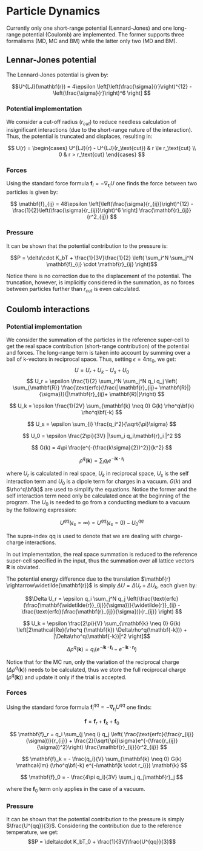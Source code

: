 # Particle Dynamics
Currently only one short-range potential (Lennard-Jones) and one long-range potential (Coulomb) are implemented. The former supports three formalisms (MD, MC and BM) while the latter only two (MD and BM).

## Lennar-Jones potential
The Lennard-Jones potential is given by:

$$U^{LJ}(\mathbf{r}) = 4\epsilon \left[\left(\frac{\sigma}{r}\right)^{12} - \left(\frac{\sigma}{r}\right)^6 \right] $$

### Potential implementation
We consider a cut-off radius ($r_{cut}$) to reduce needless calculation of insignificant interactions (due to the short-range nature of the interaction). Thus, the potential is truncated and displaces, resulting in:


$$
U(r) =
\begin{cases}
    U^{LJ}(r) - U^{LJ}(r_\text{cut}) & r \le r_\text{cut} \\
    0 & r > r_\text{cut}
\end{cases}
$$

### Forces
Using the standard force formula $\mathbf{f}_i = -\nabla _{\mathbf{r}_i}U$ one finds the force between two particles is given by:

$$ \mathbf{f}_{ij} = 48\epsilon \left[\left(\frac{\sigma}{r_{ij}}\right)^{12} - \frac{1}{2}\left(\frac{\sigma}{r_{ij}}\right)^6 \right] \frac{\mathbf{r}_{ij}}{r^2_{ij}} $$

### Pressure
It can be shown that the potential contribution to the pressure is:

$$P = \delta\cdot K_bT + \frac{1}{3V}\frac{1}{2} \left( \sum_i^N \sum_j^N \mathbf{f}_{ij} \cdot \mathbf{r}_{ij} \right)$$

Notice there is no correction due to the displacement of the potential. The truncation, however, is implicitly considered in the summation, as no forces between particles further than $r_{cut}$ is even calculated.

## Coulomb interactions

### Potential implementation
We consider the summation of the particles in the reference super-cell to get the real space contribution (short-range contribution) of the potential and forces. The long-range term is taken into account by summing over a ball of k-vectors in reciprocal space. Thus, setting $\epsilon=4\pi\epsilon_0$, we get:
$$
U = U_r + U_k - U_s + U_0
$$
$$ U_r = \epsilon \frac{1}{2} \sum_i^N \sum_j^N q_i q_j \left( \sum_{\mathbf{R}} \frac{\text{erfc}(\frac{|\mathbf{r}_{ij}+ \mathbf{R}|}{\sigma})}{|\mathbf{r}_{ij}+ \mathbf{R}|}\right)  $$

$$ U_k = \epsilon  \frac{1}{2V} \sum_{\mathbf{k} \neq 0} G(k) \rho^q\bf(k) \rho^q\bf(-k) $$

$$ U_s = \epsilon \sum_{i} \frac{q_i^2}{\sqrt{\pi}\sigma} $$

$$ U_0 = \epsilon \frac{2\pi}{3V} |\sum_i q_i\mathbf{r}_i |^2 $$

$$ G(k) = 4\pi \frac{e^{-(\frac{k\sigma}{2})^2}}{k^2} $$

$$ \rho^q(\mathbf{k}) = \sum_i q_i e^{-i\mathbf{k \cdot r_i}}  $$

where $U_r$ is calculated in real space, $U_k$ in reciprocal space, $U_s$ is the self interaction term and $U_0$ is a dipole term for charges in a vacuum. $G(k)$ and $\rho^q\bf(k)$ are used to simplify the equations. Notice the former and the self interaction term need only be calculated once at the beginning of the program. The $U_0$ is needed to go from a conducting medium to a vacuum by the following expression:

$$ U^{qq}(\epsilon_s=\infty) = U^{qq}(\epsilon_s=0) - U^{qq}_0 $$

The supra-index qq is used to denote that we are dealing with charge-charge interactions.

In out implementation, the real space summation is reduced to the reference super-cell specified in the input, thus the summation over all lattice vectors $\mathbf{R}$ is obviated.

The potential energy difference due to the translation $\mathbf{r} \rightarrow\widetilde{\mathbf{r}}$ is simply $\Delta U = \Delta U_r + \Delta U_k$, each given by:

$$\Delta U_r = \epsilon q_i \sum_j^N q_j \left(\frac{\text{erfc}(\frac{\mathbf{\widetilde{r}}_{ij}}{\sigma})}{\widetilde{r}}_{ij} - \frac{\text{erfc}(\frac{\mathbf{r}_{ij}}{\sigma})}{r_{ij}} \right)  $$


$$ U_k = \epsilon \frac{2\pi}{V} \sum_{\mathbf{k} \neq 0} G(k) \left[2\mathcal{Re}(\rho^q (\mathbf{k}) \Delta\rho^q(\mathbf{-k})) + |\Delta\rho^q(\mathbf{-k})|^2 \right]$$

$$ \Delta\rho^q(\mathbf{k}) = q_i(e^{-i\mathbf{k \cdot \widetilde{r}_i}} - e^{-i\mathbf{k \cdot r_i}}) $$

Notice that for the MC run, only the variation of the reciprocal charge ($\Delta\rho^q(\mathbf{k})$) needs to be calculated, thus we store the full reciprocal charge ($\rho^q(\mathbf{k})$) and update it only if the trial is accepted.


### Forces

Using the standard force formula $\mathbf{f}^{qq}_i = -\nabla _{\mathbf{r}_i}U^{qq}$ one finds:

$$ \mathbf{f} = \mathbf{f}_r + \mathbf{f}_k + \mathbf{f}_0 $$

$$ \mathbf{f}_r = q_i \sum_{j \neq i} q_j \left( \frac{\text{erfc}(\frac{r_{ij}}{\sigma})}{r_{ij}}  +  \frac{2}{\sqrt{\pi}\sigma}e^{-(\frac{r_{ij}}{\sigma})^2}\right) \frac{\mathbf{r}_{ij}}{r^2_{ij}}  $$

$$ \mathbf{f}_k = - \frac{q_i}{V} \sum_{\mathbf{k} \neq 0} G(k) \mathcal{Im} (\rho^q\bf(-k) e^{-i\mathbf{k \cdot r_i}}) \mathbf{k}  $$

$$ \mathbf{f}_0 = - \frac{4\pi q_i}{3V} \sum_j q_j\mathbf{r}_j  $$

where the $\mathbf{f}_0$ term only applies in the case of a vacuum.

### Pressure
It can be shown that the potential contribution to the pressure is simply $\frac{U^{qq}}{3}$. Considering the contribution due to the reference temperature, we get:
$$P = \delta\cdot K_bT_0 + \frac{1}{3V}\frac{U^{qq}}{3}$$
